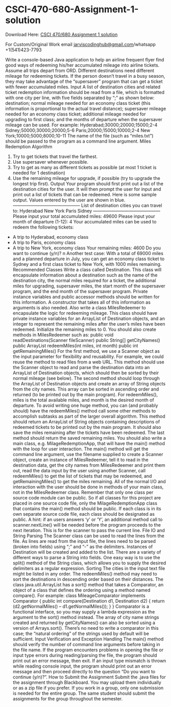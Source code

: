 # CSCI-470-680-Assignment-1-solution

Download Here: [CSCI 470/680 Assignment 1 solution](https://jarviscodinghub.com/assignment/csci-470-680-assignment-1-solution/)

For Custom/Original Work email jarviscodinghub@gmail.com/whatsapp +1(541)423-7793

Write a console-based Java application to help an airline frequent flyer find good ways of redeeming
his/her accumulated mileage into airline tickets. Assume all trips depart from ORD. Different
destinations need different mileage for redeeming tickets. If the person doesn’t travel in a busy
season, they may take advantage of the “supersaver” program that can get a ticket with fewer
accumulated miles.
Input
A list of destination cities and related ticket redemption information should be read from a file, which
is formatted with one city per line, with five fields separated by “;” as shown below:
destination; normal mileage needed for an economy class ticket (this information is proportional to the
actual travel distance); supersaver mileage needed for an economy class ticket; additional
mileage needed for upgrading to first class; and the months of departure when the supersaver
mileage can be used.
For example:
Hyderabad;30000;20000;15000;2-4
Sidney;50000;30000;20000;5-6
Paris;20000;15000;10000;2-4
New York;10000;5000;8000;10-11
The name of the file (such as “miles.txt”) should be passed to the program as a command line
argument.
Miles Redemption Algorithm
1. Try to get tickets that travel the farthest.
2. Use supersaver whenever possible.
3. Try to get as many as different tickets as possible (at most 1 ticket is needed for 1 destination)
4. Use the remaining mileage for upgrade, if possible (try to upgrade the longest trip first).
Output
Your program should first print out a list of the destination cities for the user. It will then prompt the
user for input and print out a list of tickets that can be redeemed.
Here is some sample output. Values entered by the user are shown in blue.
———————————————
List of destination cities you can travel to:
Hyderabad
New York
Paris
Sidney
———————————————
Please input your total accumulated miles: 49600
Please input your month of departure (1-12): 4
Your accumulated miles can be used to redeem the following tickets:
* A trip to Hyderabad, economy class
* A trip to Paris, economy class
* A trip to New York, economy class
Your remaining miles: 4600
Do you want to continue (y/n)? n
Another test case: With a total of 69000 miles and a planned departure in July, you can get an
economy class ticket to Sydney and a first class ticket to New York, with 1000 miles remaining.
Recommended Classes
Write a class called Destination. This class will encapsulate information about a destination such
as the name of the destination city, the normal miles required for a ticket, the additional miles for
upgrading, supersaver miles, the start month of the supersaver program, and the end month of the
supersaver program. Private instance variables and public accessor methods should be written for
this information. A constructor that takes all of this information as arguments is also needed.
Also write a class MilesRedeemer to encapsulate the logic for redeeming mileage. This class
should have private instance variables for an ArrayList of Destination objects, and an integer to
represent the remaining miles after the user’s miles have been redeemed. Initialize the remaining
miles to 0.
You should also create methods in MilesRedeemer such as:
public void readDestinations(Scanner fileScanner)
public String[] getCityNames()
public ArrayList redeemMiles(int miles, int month)
public int getRemainingMiles()
For the first method, we use a Scanner object as the input parameter for flexibility and reusability.
For example, we could reuse the method to read files from a web URL. This method should use
the Scanner object to read and parse the destination data into an ArrayList of Destination
objects, which should then be sorted by their normal mileage (see below).
The second method should loop through the ArrayList of Destination objects and create an
array of String objects from the city names. This array can be sorted in ascending order and
returned (to be printed out by the main program).
For redeemMiles(), miles is the total available miles, and month is the desired month of
departure. To avoid writing one huge method, you can (and probably should) have
the redeemMiles() method call some other methods to accomplish subtasks as part of the larger
overall algorithm. This method should return an ArrayList of String objects containing
descriptions of redeemed tickets to be printed out by the main program. It should also save the miles
remaining after the tickets have been redeemed.
The last method should return the saved remaining miles.
You should also write a main class, e.g. MilageRedemptionApp, that will have the main() method
with the loop for user interaction. The main() method will get the command line argument, use the
filename supplied to create a Scanner object, create an instance of MilesRedeemer, tell it to read
in the destination data, get the city names from MilesRedeemer and print them out, read the data
input by the user using another Scanner, call redeemMiles() to get the list of tickets that may be
redeemed, and getRemainingMiles() to get the miles remaining. All of the normal I/O and
interaction with the user should be done in methods of your main class, not in
the MilesRedeemer class.
Remember that only one class per source code module can be public. So if all classes for this project
are placed in one source code file, only the MilageRedemptionApp class that contains the main()
method should be public. If each class is in its own separate source code file, each class should be
designated as public.
A hint: if an users answers ‘y’ or ‘Y’, an additional method call to scanner.nextLine() will be
needed before the program proceeds to the next iteration. This is for the scanner to pass the current
line.
File IO and String Parsing
The Scanner class can be used to read the lines from the file. As lines are read from the input file,
the lines need to be parsed (broken into fields) using “;” and “-” as the delimiters. Instances
of Destination will be created and added to the list. There are a variety of different ways to parse
a String into fields. One easy way is to use the split() method of the String class, which allows
you to supply the desired delimiters as a regular expression.
Sorting
The cities in the input text file might be listed in any order. The redeemMiles() method may need to
sort the destinations in descending order based on their distances.
The class java.util.ArrayList has a sort() method that takes a Comparator, an object of a
class that defines the ordering using a method named compare(). For example:
class MileageComparator implements Comparator {
public int compare(Destination d1, Destination d2) {
return (d2.getNormalMiles() – d1.getNormalMiles());
}
}
Comparator is a functional interface, so you may supply a lambda expression as the argument to
the sort() method instead.
The array of city name strings created and returned by getCityNames() can also be sorted using a
version of Arrays.sort(). There’s no need to write a comparator in this case; the “natural
ordering” of the strings used by default will be sufficient.
Input Verification and Exception Handling
The main() method should verify the number of command line arguments before taking in the file
name.
If the program encounters problems in opening the file or input type errors during reading/parsing the
file, the program should print out an error message, then exit.
If an input type mismatch is thrown while reading console input, the program should print out an error
message and then proceed directly to the question “Do you want to continue (y/n)?”.
How to Submit the Assignment
Submit the .java files for the assignment through Blackboard. You may upload them individually or
as a zip file if you prefer.
If you work in a group, only one submission is needed for the entire group. The same student should
submit the assignments for the group throughout the semester.
